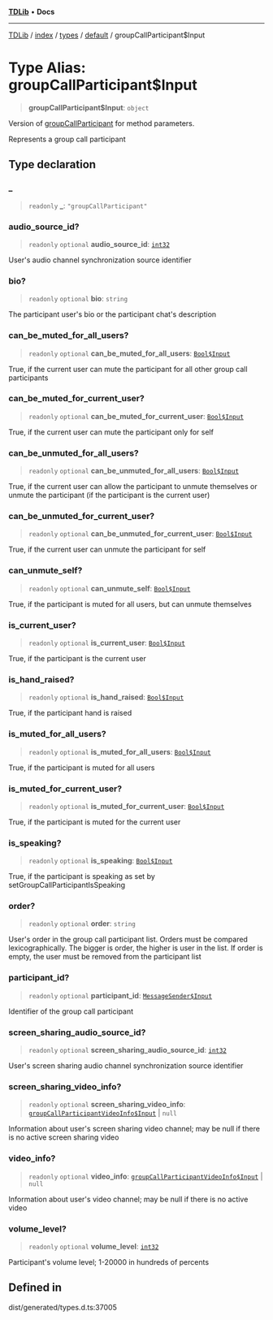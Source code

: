 [**TDLib**](../../../../../../README.md) • **Docs**

***

[TDLib](../../../../../../modules.md) / [index](../../../../../README.md) / [types](../../../README.md) / [default](../README.md) / groupCallParticipant$Input

# Type Alias: groupCallParticipant$Input

> **groupCallParticipant$Input**: `object`

Version of [groupCallParticipant](groupCallParticipant.md) for method parameters.

Represents a group call participant

## Type declaration

### \_

> `readonly` **\_**: `"groupCallParticipant"`

### audio\_source\_id?

> `readonly` `optional` **audio\_source\_id**: [`int32`](int32.md)

User's audio channel synchronization source identifier

### bio?

> `readonly` `optional` **bio**: `string`

The participant user's bio or the participant chat's description

### can\_be\_muted\_for\_all\_users?

> `readonly` `optional` **can\_be\_muted\_for\_all\_users**: [`Bool$Input`](Bool$Input.md)

True, if the current user can mute the participant for all other group call participants

### can\_be\_muted\_for\_current\_user?

> `readonly` `optional` **can\_be\_muted\_for\_current\_user**: [`Bool$Input`](Bool$Input.md)

True, if the current user can mute the participant only for self

### can\_be\_unmuted\_for\_all\_users?

> `readonly` `optional` **can\_be\_unmuted\_for\_all\_users**: [`Bool$Input`](Bool$Input.md)

True, if the current user can allow the participant to unmute themselves or unmute the participant (if the participant is the current user)

### can\_be\_unmuted\_for\_current\_user?

> `readonly` `optional` **can\_be\_unmuted\_for\_current\_user**: [`Bool$Input`](Bool$Input.md)

True, if the current user can unmute the participant for self

### can\_unmute\_self?

> `readonly` `optional` **can\_unmute\_self**: [`Bool$Input`](Bool$Input.md)

True, if the participant is muted for all users, but can unmute themselves

### is\_current\_user?

> `readonly` `optional` **is\_current\_user**: [`Bool$Input`](Bool$Input.md)

True, if the participant is the current user

### is\_hand\_raised?

> `readonly` `optional` **is\_hand\_raised**: [`Bool$Input`](Bool$Input.md)

True, if the participant hand is raised

### is\_muted\_for\_all\_users?

> `readonly` `optional` **is\_muted\_for\_all\_users**: [`Bool$Input`](Bool$Input.md)

True, if the participant is muted for all users

### is\_muted\_for\_current\_user?

> `readonly` `optional` **is\_muted\_for\_current\_user**: [`Bool$Input`](Bool$Input.md)

True, if the participant is muted for the current user

### is\_speaking?

> `readonly` `optional` **is\_speaking**: [`Bool$Input`](Bool$Input.md)

True, if the participant is speaking as set by setGroupCallParticipantIsSpeaking

### order?

> `readonly` `optional` **order**: `string`

User's order in the group call participant list. Orders must be compared lexicographically. The bigger is order, the higher is user in the list. If order is empty, the user must be removed from the participant list

### participant\_id?

> `readonly` `optional` **participant\_id**: [`MessageSender$Input`](MessageSender$Input.md)

Identifier of the group call participant

### screen\_sharing\_audio\_source\_id?

> `readonly` `optional` **screen\_sharing\_audio\_source\_id**: [`int32`](int32.md)

User's screen sharing audio channel synchronization source identifier

### screen\_sharing\_video\_info?

> `readonly` `optional` **screen\_sharing\_video\_info**: [`groupCallParticipantVideoInfo$Input`](groupCallParticipantVideoInfo$Input.md) \| `null`

Information about user's screen sharing video channel; may be null if there is no active screen sharing video

### video\_info?

> `readonly` `optional` **video\_info**: [`groupCallParticipantVideoInfo$Input`](groupCallParticipantVideoInfo$Input.md) \| `null`

Information about user's video channel; may be null if there is no active video

### volume\_level?

> `readonly` `optional` **volume\_level**: [`int32`](int32.md)

Participant's volume level; 1-20000 in hundreds of percents

## Defined in

dist/generated/types.d.ts:37005

